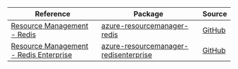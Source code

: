 | Reference | Package | Source |
|---|---|---|
|[Resource Management - Redis](resourcemanager-redis-readme.md)|[azure-resourcemanager-redis](https://repo1.maven.org/maven2/com/azure/resourcemanager/azure-resourcemanager-redis)|[GitHub](https://github.com/Azure/azure-sdk-for-java/blob/main/sdk/redis/azure-resourcemanager-redis)|
|[Resource Management - Redis Enterprise](resourcemanager-redisenterprise-readme.md)|[azure-resourcemanager-redisenterprise](https://repo1.maven.org/maven2/com/azure/resourcemanager/azure-resourcemanager-redisenterprise)|[GitHub](https://github.com/Azure/azure-sdk-for-java/blob/main/sdk/redisenterprise/azure-resourcemanager-redisenterprise)|
